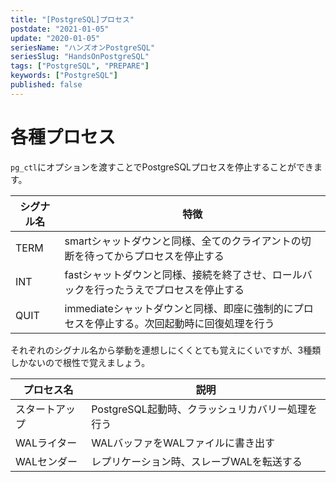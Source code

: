 ```yaml
---
title: "[PostgreSQL]プロセス"
postdate: "2021-01-05"
update: "2020-01-05"
seriesName: "ハンズオンPostgreSQL"
seriesSlug: "HandsOnPostgreSQL"
tags: ["PostgreSQL", "PREPARE"]
keywords: ["PostgreSQL"]
published: false
---
```


# 各種プロセス

`pg_ctl`にオプションを渡すことでPostgreSQLプロセスを停止することができます。


|シグナル名|特徴|
|---|---|
|TERM|smartシャットダウンと同様、全てのクライアントの切断を待ってからプロセスを停止する|
|INT|fastシャットダウンと同様、接続を終了させ、ロールバックを行ったうえでプロセスを停止する|
|QUIT|immediateシャットダウンと同様、即座に強制的にプロセスを停止する。次回起動時に回復処理を行う|

それぞれのシグナル名から挙動を連想しにくくとても覚えにくいですが、3種類しかないので根性で覚えましょう。

|プロセス名|説明|
|---|---|
|スタートアップ|PostgreSQL起動時、クラッシュリカバリー処理を行う|
|WALライター|WALバッファをWALファイルに書き出す|
|WALセンダー|レプリケーション時、スレーブWALを転送する|